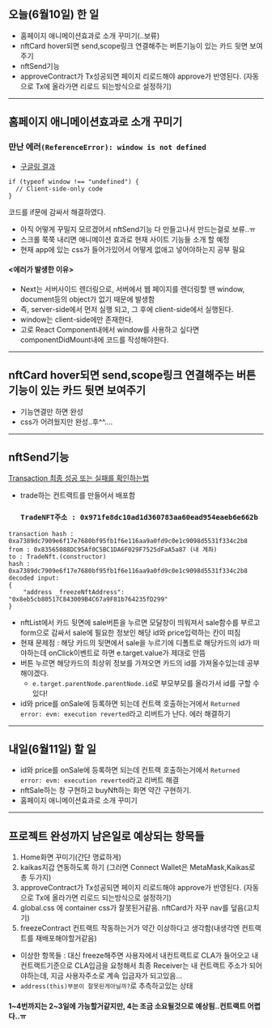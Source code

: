 ## 오늘(6월10일) 한 일

- 홈페이지 애니메이션효과로 소개 꾸미기(..보류)
- nftCard hover되면 send,scope링크 연결해주는 버튼기능이 있는 카드 뒷면 보여주기
- nftSend기능
- approveContract가 Tx성공되면 페이지 리로드해야 approve가 반영된다. (자동으로 Tx에 올라가면 리로드 되는방식으로 설정하기)

<hr />

## 홈페이지 애니메이션효과로 소개 꾸미기

### 만난 에러`(ReferenceError): window is not defined`

- [구글링 결과](https://stackoverflow.com/questions/55151041/window-is-not-defined-in-next-js-react-app#)

```
if (typeof window !== "undefined") {
  // Client-side-only code
}
```

코드를 if문에 감싸서 해결하였다.<br />

- 아직 어떻게 꾸밀지 모르겠어서 nftSend기능 다 만들고나서 만드는걸로 보류..ㅠ
- 스크롤 쭉쭉 내리면 애니메이션 효과로 현재 사이트 기능들 소개 할 예정
- 현재 app에 있는 css가 들어가있어서 어떻게 없애고 넣어야하는지 공부 필요

#### <에러가 발생한 이유>

- Next는 서버사이드 렌더링으로, 서버에서 웹 페이지를 렌더링할 땐 window, document등의 object가 없기 때문에 발생함
- 즉, server-side에서 먼저 실행 되고, 그 후에 client-side에서 실행된다.
- window는 client-side에만 존재한다.
- 고로 React Component내에서 window를 사용하고 싶다면 componentDidMount내에 코드를 작성해야한다.

<hr />

## nftCard hover되면 send,scope링크 연결해주는 버튼기능이 있는 카드 뒷면 보여주기

- 기능연결만 하면 완성
- css가 어려웠지만 완성..후^^....

<hr />

## nftSend기능

[Transaction 최종 성공 또는 실패를 확인하는법](https://forum.klaytn.foundation/t/transaction/2912)

- trade하는 컨트랙트를 만들어서 배포함
  ### `TradeNFT주소 : 0x971fe8dc10ad1d360783aa60ead954eaeb6e662b`

```
transaction hash : 0xa7389dc7909e6f17e7680bf95fb1f6e116aa9a0fd9c0e1c9098d5531f334c2b8
from : 0x83565088DC95Af0C5BC1DA6F029F7525dFaA5a87 (내 계좌)
to : TradeNft.(constructor)
hash : 0xa7389dc7909e6f17e7680bf95fb1f6e116aa9a0fd9c0e1c9098d5531f334c2b8
decoded input:
{
	"address _freezeNftAddress": "0x8eb5cb80517C843009B4C67a9F81b764235fD299"
}
```

- nftList에서 카드 뒷면에 sale버튼을 누르면 모달창이 띄워져서 sale함수를 부르고 form으로 감싸서 sale에 필요한 정보인 해당 id와 price입력하는 칸이 떠짐
- 현재 문제점 : 해당 카드의 뒷면에서 sale을 누르기에 디폴트로 해당카드의 id가 떠야하는데 onClick이벤트로 하면 e.target.value가 제대로 안뜸
- 버튼 누르면 해당카드의 최상위 정보를 가져오면 카드의 id를 가져올수있는데 공부해야겠다.
  - `e.target.parentNode.parentNode.id`로 부모부모를 올라가서 id를 구할 수 있다!
- id와 price를 onSale에 등록하면 되는데 컨트랙 호출하는거에서 `Returned error: evm: execution reverted`라고 리버트가 난다. 에러 해결하기
<hr />

## 내일(6월11일) 할 일

- id와 price를 onSale에 등록하면 되는데 컨트랙 호출하는거에서 `Returned error: evm: execution reverted`라고 리버트 해결
- nftSale하는 창 구현하고 buyNft하는 화면 약간 구현하기.
- 홈페이지 애니메이션효과로 소개 꾸미기

<hr />

## 프로젝트 완성까지 남은일로 예상되는 항목들

1. Home화면 꾸미기(간단 명료하게)
2. kaikas지갑 연동하도록 하기 (그러면 Connect Wallet은 MetaMask,Kaikas로 총 두가지)
3. approveContract가 Tx성공되면 페이지 리로드해야 approve가 반영된다. (자동으로 Tx에 올라가면 리로드 되는방식으로 설정하기)
4. global.css 에 container css가 잘못된거같음. nftCard가 자꾸 nav를 덮음(고치기)
5. freezeContract 컨트랙트 작동하는거가 약간 이상하다고 생각함(내생각엔 컨트랙트를 재배포해야할거같음)

- 이상한 항목들 : 대신 freeze해주면 사용자에서 내컨트랙트로 CLA가 들어오고 내컨트랙트기준으로 CLA입금을 요청해서 최종 Receiver는 내 컨트랙트 주소가 되어야하는데, 지금 사용자주소로 계속 입금자가 되고있음...
- `address(this)부분이 잘못된게아닐까?`로 추측하고있는 상태

#### 1~4번까지는 2~3일에 가능할거같지만, 4는 조금 소요될것으로 예상됨..컨트랙트 어렵다..ㅠ
